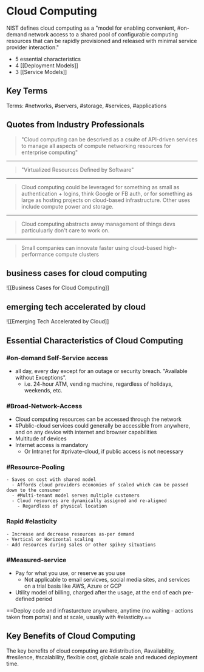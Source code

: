 # Cloud Computing

NIST defines cloud computing as  a "model for enabling convenient, #on-demand network access to a shared pool of configurable computing resources that can be rapidly provisioned and released with minimal service provider interaction."

- 5 essential characteristics
- 4 [[Deployment Models]]
- 3 [[Service Models]]

## Key Terms

Terms: #networks, #servers, #storage, #services, #applications

## Quotes from Industry Professionals

> "Cloud computing can be descrived as a csuite of API-driven services to manage all aspects of compute networking resources for enterprise computing"
---
> "Virtualized Resources Defined by Software"
---
> Cloud computing could be leveraged for something as small as authentication + logins, think Google or FB auth, or for something as large as hosting projects on cloud-based infrastructure. Other uses include compute power and storage.
---
> Cloud computing abstracts away management of things devs particuluarly don't care to work on.
---
> Small companies can innovate faster using cloud-based high-performance compute clusters

## business cases for cloud computing

![[Business Cases for Cloud Computing]]

## emerging tech accelerated by cloud

![[Emerging Tech Accelerated by Cloud]]

## Essential Characteristics of Cloud Computing

### #on-demand Self-Service access

- all day, every day except for an outage or security breach. "Available without Exceptions". 
  - i.e. 24-hour ATM, vending machine, regardless of holidays, weekends, etc.

### #Broad-Network-Access

- Cloud computing resources can be accessed through the network
- #Public-cloud services could generally be accessible from anywhere, and on any device with internet and browser capabilities
- Multitude of devices
- Internet access is mandatory
  - Or Intranet for #private-cloud, if public access is not necessary

### #Resource-Pooling

    - Saves on cost with shared model
      - Affords cloud providers economies of scaled which can be passed down to the consumer
      - #Multi-tenant model serves multiple customers
      - Cloud resources are dynamically assigned and re-aligned
        - Regardless of physical location

### Rapid #elasticity

    - Increase and decrease resources as-per demand
    - Vertical or Horizontal scaling
    - Add resources during sales or other spikey situations
  
### #Measured-service

- Pay for what you use, or reserve as you use
  - Not applicable to email servicves, social media sites, and services on a trial basis like AWS, Azure or GCP
- Utility model of billing, charged after the usage, at the end of each pre-defined period
  
==Deploy code and infrasturcture anywhere, anytime (no waiting - actions taken from portal) and at scale, usually with #elasticity.==

## Key Benefits of Cloud Computing

The key benefits of cloud computing are #distribution, #availability, #resilence, #scalability, flexible cost, globale scale and reduced deployment time.
